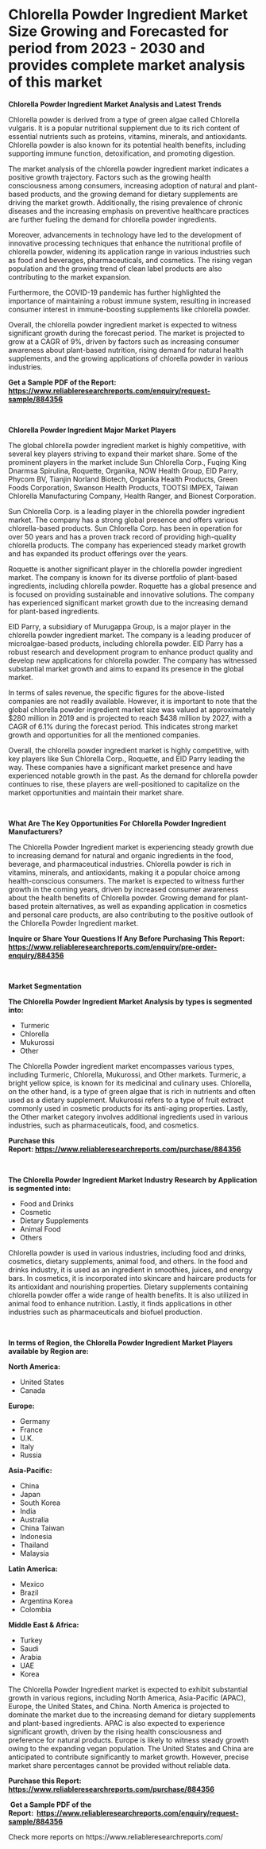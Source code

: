 <p><h1>Chlorella Powder Ingredient Market Size Growing and Forecasted for period from 2023 - 2030 and provides complete market analysis of this market</h1></p><p><strong>Chlorella Powder Ingredient Market Analysis and Latest Trends</strong></p>
<p><p>Chlorella powder is derived from a type of green algae called Chlorella vulgaris. It is a popular nutritional supplement due to its rich content of essential nutrients such as proteins, vitamins, minerals, and antioxidants. Chlorella powder is also known for its potential health benefits, including supporting immune function, detoxification, and promoting digestion.</p><p>The market analysis of the chlorella powder ingredient market indicates a positive growth trajectory. Factors such as the growing health consciousness among consumers, increasing adoption of natural and plant-based products, and the growing demand for dietary supplements are driving the market growth. Additionally, the rising prevalence of chronic diseases and the increasing emphasis on preventive healthcare practices are further fueling the demand for chlorella powder ingredients.</p><p>Moreover, advancements in technology have led to the development of innovative processing techniques that enhance the nutritional profile of chlorella powder, widening its application range in various industries such as food and beverages, pharmaceuticals, and cosmetics. The rising vegan population and the growing trend of clean label products are also contributing to the market expansion.</p><p>Furthermore, the COVID-19 pandemic has further highlighted the importance of maintaining a robust immune system, resulting in increased consumer interest in immune-boosting supplements like chlorella powder.</p><p>Overall, the chlorella powder ingredient market is expected to witness significant growth during the forecast period. The market is projected to grow at a CAGR of 9%, driven by factors such as increasing consumer awareness about plant-based nutrition, rising demand for natural health supplements, and the growing applications of chlorella powder in various industries.</p></p>
<p><strong>Get a Sample PDF of the Report:&nbsp; <a href="https://www.reliableresearchreports.com/enquiry/request-sample/884356">https://www.reliableresearchreports.com/enquiry/request-sample/884356</a></strong></p>
<p>&nbsp;</p>
<p><strong>Chlorella Powder Ingredient Major Market Players</strong></p>
<p><p>The global chlorella powder ingredient market is highly competitive, with several key players striving to expand their market share. Some of the prominent players in the market include Sun Chlorella Corp., Fuqing King Dnarmsa Spirulina, Roquette, Organika, NOW Health Group, EID Parry, Phycom BV, Tianjin Norland Biotech, Organika Health Products, Green Foods Corporation, Swanson Health Products, TOOTSI IMPEX, Taiwan Chlorella Manufacturing Company, Health Ranger, and Bionest Corporation.</p><p>Sun Chlorella Corp. is a leading player in the chlorella powder ingredient market. The company has a strong global presence and offers various chlorella-based products. Sun Chlorella Corp. has been in operation for over 50 years and has a proven track record of providing high-quality chlorella products. The company has experienced steady market growth and has expanded its product offerings over the years.</p><p>Roquette is another significant player in the chlorella powder ingredient market. The company is known for its diverse portfolio of plant-based ingredients, including chlorella powder. Roquette has a global presence and is focused on providing sustainable and innovative solutions. The company has experienced significant market growth due to the increasing demand for plant-based ingredients.</p><p>EID Parry, a subsidiary of Murugappa Group, is a major player in the chlorella powder ingredient market. The company is a leading producer of microalgae-based products, including chlorella powder. EID Parry has a robust research and development program to enhance product quality and develop new applications for chlorella powder. The company has witnessed substantial market growth and aims to expand its presence in the global market.</p><p>In terms of sales revenue, the specific figures for the above-listed companies are not readily available. However, it is important to note that the global chlorella powder ingredient market size was valued at approximately $280 million in 2019 and is projected to reach $438 million by 2027, with a CAGR of 6.1% during the forecast period. This indicates strong market growth and opportunities for all the mentioned companies.</p><p>Overall, the chlorella powder ingredient market is highly competitive, with key players like Sun Chlorella Corp., Roquette, and EID Parry leading the way. These companies have a significant market presence and have experienced notable growth in the past. As the demand for chlorella powder continues to rise, these players are well-positioned to capitalize on the market opportunities and maintain their market share.</p></p>
<p>&nbsp;</p>
<p><strong>What Are The Key Opportunities For Chlorella Powder Ingredient Manufacturers?</strong></p>
<p><p>The Chlorella Powder Ingredient market is experiencing steady growth due to increasing demand for natural and organic ingredients in the food, beverage, and pharmaceutical industries. Chlorella powder is rich in vitamins, minerals, and antioxidants, making it a popular choice among health-conscious consumers. The market is expected to witness further growth in the coming years, driven by increased consumer awareness about the health benefits of Chlorella powder. Growing demand for plant-based protein alternatives, as well as expanding application in cosmetics and personal care products, are also contributing to the positive outlook of the Chlorella Powder Ingredient market.</p></p>
<p><strong>Inquire or Share Your Questions If Any Before Purchasing This Report: <a href="https://www.reliableresearchreports.com/enquiry/pre-order-enquiry/884356">https://www.reliableresearchreports.com/enquiry/pre-order-enquiry/884356</a></strong></p>
<p>&nbsp;</p>
<p><strong>Market Segmentation</strong></p>
<p><strong>The Chlorella Powder Ingredient Market Analysis by types is segmented into:</strong></p>
<p><ul><li>Turmeric</li><li>Chlorella</li><li>Mukurossi</li><li>Other</li></ul></p>
<p><p>The Chlorella Powder ingredient market encompasses various types, including Turmeric, Chlorella, Mukurossi, and Other markets. Turmeric, a bright yellow spice, is known for its medicinal and culinary uses. Chlorella, on the other hand, is a type of green algae that is rich in nutrients and often used as a dietary supplement. Mukurossi refers to a type of fruit extract commonly used in cosmetic products for its anti-aging properties. Lastly, the Other market category involves additional ingredients used in various industries, such as pharmaceuticals, food, and cosmetics.</p></p>
<p><strong>Purchase this Report:&nbsp;<a href="https://www.reliableresearchreports.com/purchase/884356">https://www.reliableresearchreports.com/purchase/884356</a></strong></p>
<p>&nbsp;</p>
<p><strong>The Chlorella Powder Ingredient Market Industry Research by Application is segmented into:</strong></p>
<p><ul><li>Food and Drinks</li><li>Cosmetic</li><li>Dietary Supplements</li><li>Animal Food</li><li>Others</li></ul></p>
<p><p>Chlorella powder is used in various industries, including food and drinks, cosmetics, dietary supplements, animal food, and others. In the food and drinks industry, it is used as an ingredient in smoothies, juices, and energy bars. In cosmetics, it is incorporated into skincare and haircare products for its antioxidant and nourishing properties. Dietary supplements containing chlorella powder offer a wide range of health benefits. It is also utilized in animal food to enhance nutrition. Lastly, it finds applications in other industries such as pharmaceuticals and biofuel production.</p></p>
<p>&nbsp;</p>
<p><strong>In terms of Region, the Chlorella Powder Ingredient Market Players available by Region are:</strong></p>
<p>
    <p> <strong> North America: </strong>
        <ul>
            <li>United States</li>
            <li>Canada</li>
        </ul>
        </p> 
    <p> <strong> Europe: </strong>
        <ul>
            <li>Germany</li>
            <li>France</li>
            <li>U.K.</li>
            <li>Italy</li>
            <li>Russia</li>
        </ul>
        </p> 
    <p> <strong> Asia-Pacific: </strong>
        <ul>
            <li>China</li>
            <li>Japan</li>
            <li>South Korea</li>
            <li>India</li>
            <li>Australia</li>
            <li>China Taiwan</li>
            <li>Indonesia</li>
            <li>Thailand</li>
            <li>Malaysia</li>
        </ul>
        </p> 
    <p> <strong> Latin America: </strong>
        <ul>
            <li>Mexico</li>
            <li>Brazil</li>
            <li>Argentina Korea</li>
            <li>Colombia</li>
        </ul>
        </p> 
    <p> <strong> Middle East & Africa: </strong>
        <ul>
            <li>Turkey</li>
            <li>Saudi</li>
            <li>Arabia</li>
            <li>UAE</li>
            <li>Korea</li>
        </ul>
    </p>
    </p>
<p><p>The Chlorella Powder Ingredient market is expected to exhibit substantial growth in various regions, including North America, Asia-Pacific (APAC), Europe, the United States, and China. North America is projected to dominate the market due to the increasing demand for dietary supplements and plant-based ingredients. APAC is also expected to experience significant growth, driven by the rising health consciousness and preference for natural products. Europe is likely to witness steady growth owing to the expanding vegan population. The United States and China are anticipated to contribute significantly to market growth. However, precise market share percentages cannot be provided without reliable data.</p></p>
<p><strong>Purchase this Report: <a href="https://www.reliableresearchreports.com/purchase/884356">https://www.reliableresearchreports.com/purchase/884356</a></strong></p>
<p>&nbsp;<strong>Get a Sample PDF of the Report:&nbsp;&nbsp;<a href="https://www.reliableresearchreports.com/enquiry/request-sample/884356">https://www.reliableresearchreports.com/enquiry/request-sample/884356</a></strong></p>
<p><strong></strong></p>
<p>Check more reports on https://www.reliableresearchreports.com/</p>